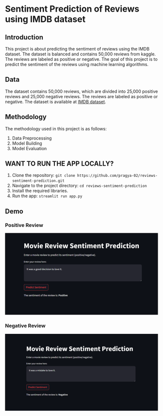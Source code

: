 # Sentiment Prediction of Reviews using IMDB dataset

## Introduction
This project is about predicting the sentiment of reviews using the IMDB dataset. The dataset is balanced and contains 50,000 reviews from kaggle. The reviews are labeled as positive or negative. The goal of this project is to predict the sentiment of the reviews using machine learning algorithms.

## Data
The dataset contains 50,000 reviews, which are divided into 25,000 positive reviews and 25,000 negative reviews. The reviews are labeled as positive or negative. The dataset is available at [IMDB dataset](https://ai.stanford.edu/~amaas/data/sentiment/).

## Methodology
The methodology used in this project is as follows:
1. Data Preprocessing
2. Model Building
3. Model Evaluation

## WANT TO RUN THE APP LOCALLY?
1. Clone the repository: `git clone https://github.com/pragya-02/reviews-sentiment-prediction.git`
2. Navigate to the project directory: `cd reviews-sentiment-prediction`
3. Install the required libraries.
4. Run the app: `streamlit run app.py`

## Demo

### Positive Review

![Positive Review](Demo/positive.png)

### Negative Review
![Negative Review](Demo/negative.png)
